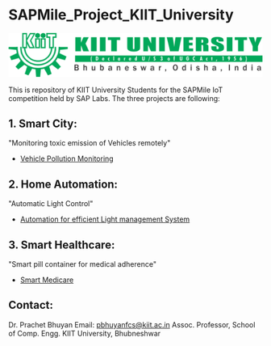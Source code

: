 #               SAPMile_Project_KIIT_University
![KIIT](https://github.com/kantsk11/SAPMile_Project_KIIT_University/blob/master/Kiit.jpg)

This is repository of KIIT University Students for the SAPMile IoT competition held by SAP Labs. The three projects are following:

## 1. Smart City: 
"Monitoring toxic emission of Vehicles remotely" 
- [Vehicle Pollution Monitoring](https://github.com/kantsk11/Smart_City_SAP_Hana)


## 2. Home Automation:
"Automatic Light Control" 
- [ Automation for efficient Light management System](https://github.com/madhuparnakiit/SAPMile_Project_Home_Automation_KIIT_University)


## 3. Smart Healthcare:
"Smart pill container for medical adherence" 
- [Smart Medicare](https://github.com/Abhishek-Acharya/SAP_HANA_HEALTHCARE_PILL_CONTINER)




## Contact:
Dr. Prachet Bhuyan
Email: pbhuyanfcs@kiit.ac.in
Assoc. Professor,
School of Comp. Engg.
KIIT University,
Bhubneshwar


